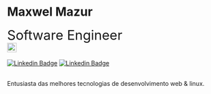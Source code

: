 <h1>Maxwel Mazur</h1>

<div style="font-size: 12px; display: inline_block;">
  <span style="font-size: 31px;">Software Engineer </span>
  <img src="https://github.com/MaxwelMazur/MaxwelMazur/blob/main/golpher.gif" style="display: block;opacity: 1;width: 22px;">
</div></br>


<div>
  <a href="https://www.linkedin.com/in/maxwel-mazur/" target="_blank"><img src="https://img.shields.io/badge/-Maxwel%20Mazur-blue?style=flat-square&amp;logo=Linkedin&amp;logoColor=white" alt="Linkedin Badge"></a>
  <a href="mailto:maxwelbm@hotmail.com" target="_blank"><img src="https://img.shields.io/badge/-Maxwel%20Mazur-blue?style=flat-square&amp;logo=Gmail&amp;logoColor=white" alt="Linkedin Badge"></a>
</div></br>

<p>Entusiasta das melhores tecnologias de desenvolvimento web & linux.</p></br>
